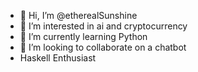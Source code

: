 - 👋 Hi, I’m @etherealSunshine
- 👀 I’m interested in ai and cryptocurrency
- 🌱 I’m currently learning Python
- 💞️ I’m looking to collaborate on a chatbot
- Haskell Enthusiast

<!---
etherealSunshine/etherealSunshine is a ✨ special ✨ repository because its `README.md` (this file) appears on your GitHub profile.
You can click the Preview link to take a look at your changes.
--->

